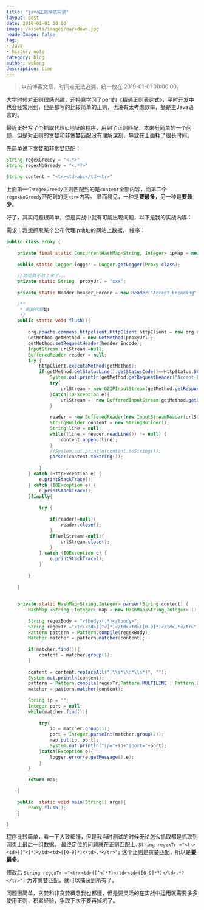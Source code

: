 ```yaml
---
title: "java正则掉坑实录"
layout: post
date: 2019-01-01 00:00
image: /assets/images/markdown.jpg
headerImage: false
tag:
- Java
- history note
category: blog
author: wukong
description: time
---
```

>以前博客文章，时间点无法追溯，统一放在 2019-01-01 00:00:00。


大学时候对正则很感兴趣，还特意学习了perl的《精通正则表达式》，平时开发中也会经常用到，但是都写的比较简单的正则，也没有太考虑效率，额是主Java语言的。

最近正好写了个抓取代理ip地址的程序，用到了正则匹配，本来挺简单的一个问题，但是对正则的贪婪和非贪婪匹配没有理解深刻，导致在上面耗了很长时间。

先简单说下贪婪和非贪婪匹配：
```java
String regexGreedy = "<.*>"
String regexNoGreedy = "<.*?>"

String content = "<tr><td>abc</td><tr>"
```
上面第一个`regexGreedy`正则匹配到的是`content`全部内容，而第二个`regexNoGreedy`匹配到的是`<tr>`内容。
显而易见，一种是**要最多**，另一种是**要最少**。

好了，其实问题很简单，但是实战中就有可能出现问题，以下是我的实战内容：

需求：我想抓取某个公布代理ip地址的网站上数据。
程序：
```java
public class Proxy {
	
	private final static ConcurrentHashMap<String, Integer> ipMap = new ConcurrentHashMap<String, Integer>();
	
	public static Logger logger = Logger.getLogger(Proxy.class);
	
	//地址就不放上来了。。。
	private static String  proxyUrl = "xxx";
	
	private static Header header_Encode = new Header("Accept-Encoding","Accept-Encoding:gzip,deflate,sdch");

	/**
	 * 刷新代理ip
	 */
	public static void flush(){
		
		org.apache.commons.httpclient.HttpClient httpClient = new org.apache.commons.httpclient.HttpClient();
		GetMethod getMethod = new GetMethod(proxyUrl);
		getMethod.setRequestHeader(header_Encode);
		InputStream urlStream =null;
		BufferedReader reader = null;
		try {
			httpClient.executeMethod(getMethod);
			if(getMethod.getStatusLine().getStatusCode()==HttpStatus.SC_OK){
				System.out.println(getMethod.getRequestHeader("Accept-Encoding").getValue());
				try{
					urlStream = new GZIPInputStream(getMethod.getResponseBodyAsStream());
				}catch(IOException e){
					urlStream =  new BufferedInputStream(getMethod.getResponseBodyAsStream());
				}
				  
                reader = new BufferedReader(new InputStreamReader(urlStream,"utf-8"));  
                StringBuilder content = new StringBuilder();  
                String line = null;
                while((line = reader.readLine()) != null) {  
                	content.append(line);
                }
                //System.out.println(content.toString());
                parser(content.toString());
                  
			}
		} catch (HttpException e) {
			e.printStackTrace();
		} catch (IOException e) {
			e.printStackTrace();
		}finally{
			
			try {
				
				if(reader!=null){
					reader.close();
				}
				if(urlStream!=null){
					urlStream.close();
				}
			} catch (IOException e) {
				e.printStackTrace();
			}
            
		}
		
	}
	
	
	private static HashMap<String,Integer> parser(String content) {
		HashMap <String ,Integer> map = new HashMap<String,Integer> ();
		
		String regexBody = "<tbody>(.*)</tbody>";
		String regexTr ="<tr><td>([^<]*)</td><td>([0-9]*)</td>.*</tr>";
		Pattern pattern = Pattern.compile(regexBody);
		Matcher matcher = pattern.matcher(content);
		
		if(matcher.find()){
			content = matcher.group(1);
		}
		
		content = content.replaceAll("[\\s*\\n*\\s*]", "");
		System.out.println(content);
		pattern = Pattern.compile(regexTr,Pattern.MULTILINE | Pattern.DOTALL);
		matcher = pattern.matcher(content);
		
		String ip = "";
		Integer port = null;
		while(matcher.find()){
			
			try{
				ip = matcher.group(1);
				port = Integer.parseInt(matcher.group(2));
				map.put(ip, port);
				System.out.println("ip="+ip+"|port="+port);
			}catch(Exception e){
				logger.error(e.getMessage(),e);
			}
		}
		
		return map;

	}
	
	public  static void main(String[] args){
		Proxy.flush();
	}

}
```
程序比较简单，看一下大致都懂，但是我当时测试的时候无论怎么抓取都是抓取到网页上最后一组数据。
最终定位的问题就在正则匹配上:
`String regexTr ="<tr><td>([^<]*)</td><td>([0-9]*)</td>.*</tr>";`
这个正则是贪婪匹配，所以是**要最多**。

修改后
`String regexTr ="<tr><td>([^<]*?)</td><td>([0-9]*?)</td>.*?</tr>";`
为非贪婪匹配，就可以捕获到所有了。

问题很简单，贪婪和非贪婪概念我也都懂，但是要灵活的在实战中运用就需要多多使用正则，积累经验，争取下次不要再掉坑了。
